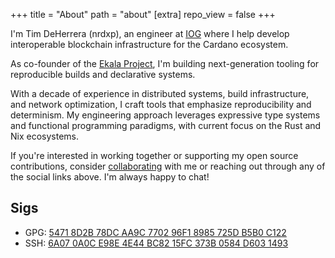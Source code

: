 +++
title = "About"
path = "about"
[extra]
repo_view = false
+++

I'm Tim DeHerrera (nrdxp), an engineer at [IOG](https://iog.io) where I help develop interoperable blockchain infrastructure for the Cardano ecosystem.

As co-founder of the [Ekala Project](https://github.com/ekala-project), I'm building next-generation tooling for reproducible builds and declarative systems.

With a decade of experience in distributed systems, build infrastructure, and network optimization, I craft tools that emphasize reproducibility and determinism. My engineering approach leverages expressive type systems and functional programming paradigms, with current focus on the Rust and Nix ecosystems.

If you're interested in working together or supporting my open source contributions, consider [collaborating](/collab) with me or reaching out through any of the social links above. I'm always happy to chat!

## Sigs

- GPG: [5471 8D2B 78DC AA9C 7702 96F1 8985 725D B5B0 C122](https://github.com/nrdxp.gpg)
- SSH: [6A07 0A0C E98E 4E44 BC82 15FC 373B 0584 D603 1493](https://github.com/nrdxp.keys)
